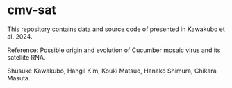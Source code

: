 # cmv-sat
This repository contains data and source code of presented in Kawakubo et al. 2024.

Reference:
Possible origin and evolution of Cucumber mosaic virus and its satellite RNA.

Shusuke Kawakubo, Hangil Kim, Kouki Matsuo, Hanako Shimura, Chikara Masuta.

